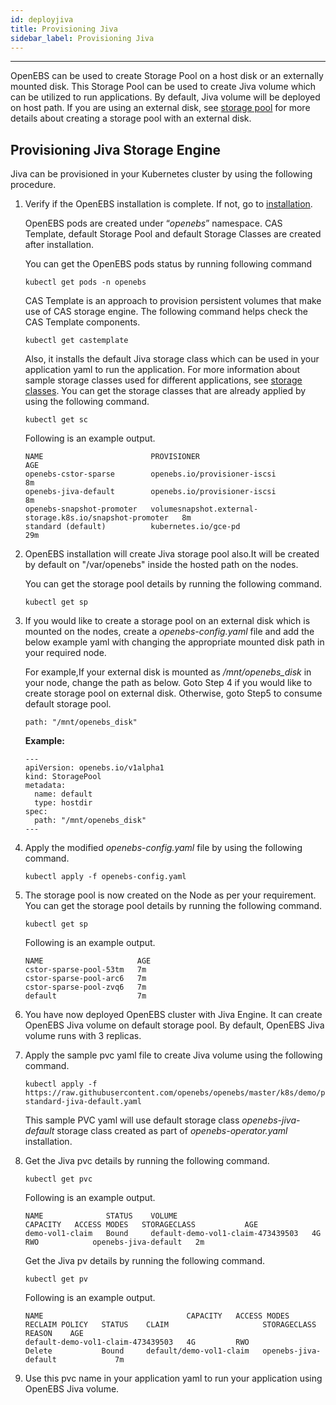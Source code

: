 ```yaml
---
id: deployjiva
title: Provisioning Jiva
sidebar_label: Provisioning Jiva
---
```

------

OpenEBS can be used to create Storage Pool on a host disk or an externally mounted disk. This Storage Pool can be used to create Jiva volume which can be utilized to run applications. By default, Jiva volume will be deployed on host path. If you are using an external disk, see [storage pool](/docs/next/setupstoragepools.html#configuring-a-storage-pool-on-openebs) for more details about creating a storage pool with an external disk.

## Provisioning Jiva Storage Engine

Jiva can be provisioned in your Kubernetes cluster by using the following procedure.

1. Verify if the OpenEBS installation is complete. If not, go to [installation](/docs/next/installation.html).

   OpenEBS pods are created under “*openebs*” namespace. CAS Template, default Storage Pool and default Storage Classes are created after installation.

   You can get the OpenEBS pods status by running following command

   ```
   kubectl get pods -n openebs
   ```

   CAS Template is an approach to provision persistent volumes that make use of CAS storage engine. The following command helps check the CAS Template components.

   ```
   kubectl get castemplate
   ```

   Also, it installs the default Jiva storage class which can be used in your application yaml to run the application. For more information about sample storage classes used for different applications, see [storage classes](/docs/next/setupstorageclasses.html). You can get the storage classes that are already applied by using the following command.

   ```
   kubectl get sc
   ```

   Following is an example output.

   ```
   NAME                        PROVISIONER                                                AGE
   openebs-cstor-sparse        openebs.io/provisioner-iscsi                               8m
   openebs-jiva-default        openebs.io/provisioner-iscsi                               8m
   openebs-snapshot-promoter   volumesnapshot.external-storage.k8s.io/snapshot-promoter   8m
   standard (default)          kubernetes.io/gce-pd                                       29m
   ```

2. OpenEBS installation will create Jiva storage pool also.It will be created by default on "/var/openebs" inside the hosted path on the nodes.

      You can get the storage pool details by running the following command.

      ```
      kubectl get sp
      ```

3. If you would like to create a storage pool on an external disk which is mounted on the nodes, create a  *openebs-config.yaml* file and add the below example yaml with changing the appropriate mounted disk path in your required node.

      For example,If your external disk is mounted as */mnt/openebs_disk* in your node, change the path as below. Goto Step 4 if you would like to create storage pool on external disk. Otherwise, goto Step5 to consume default storage pool.

      ```
      path: "/mnt/openebs_disk"
      ```

      **Example:**

      ```
      ---
      apiVersion: openebs.io/v1alpha1
      kind: StoragePool
      metadata:
        name: default
        type: hostdir
      spec:
        path: "/mnt/openebs_disk"
      ---
      ```

4. Apply the modified *openebs-config.yaml* file by using the following command.

      ```
      kubectl apply -f openebs-config.yaml
      ```

5. The storage pool is now created on the Node as per your requirement. You can get the storage pool details by running the following command.

      ```
      kubectl get sp
      ```

      Following is an example output.

      ```
      NAME                     AGE
      cstor-sparse-pool-53tm   7m
      cstor-sparse-pool-arc6   7m
      cstor-sparse-pool-zvq6   7m
      default                  7m
      ```

6. You have now deployed OpenEBS cluster with Jiva Engine. It can create OpenEBS Jiva volume on default storage pool. By default, OpenEBS Jiva volume runs with 3 replicas.

7. Apply the sample pvc yaml file to create Jiva volume using the following command.

      ```
      kubectl apply -f https://raw.githubusercontent.com/openebs/openebs/master/k8s/demo/pvc-standard-jiva-default.yaml
      ```

      This sample PVC yaml will use default storage class *openebs-jiva-default* storage class created as part of *openebs-operator.yaml* installation.

8. Get the Jiva pvc details by running the following command.

      ```
      kubectl get pvc
      ```

      Following is an example output.

      ```
      NAME              STATUS    VOLUME                              CAPACITY   ACCESS MODES   STORAGECLASS           AGE
      demo-vol1-claim   Bound     default-demo-vol1-claim-473439503   4G         RWO            openebs-jiva-default   2m
      ```

      Get the Jiva pv details by running the following command.

      ```
      kubectl get pv
      ```

      Following is an example output.

      ```
      NAME                                CAPACITY   ACCESS MODES   RECLAIM POLICY   STATUS    CLAIM                     STORAGECLASS           REASON    AGE
      default-demo-vol1-claim-473439503   4G         RWO            Delete           Bound     default/demo-vol1-claim   openebs-jiva-default             7m
      ```

9. Use this pvc name in your application yaml to run your application using OpenEBS Jiva volume.


<!-- Hotjar Tracking Code for https://docs.openebs.io -->
<script>
   (function(h,o,t,j,a,r){
       h.hj=h.hj||function(){(h.hj.q=h.hj.q||[]).push(arguments)};
       h._hjSettings={hjid:785693,hjsv:6};
       a=o.getElementsByTagName('head')[0];
       r=o.createElement('script');r.async=1;
       r.src=t+h._hjSettings.hjid+j+h._hjSettings.hjsv;
       a.appendChild(r);
   })(window,document,'https://static.hotjar.com/c/hotjar-','.js?sv=');
</script>
